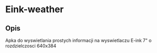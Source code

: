 # Eink-weather

## Opis

Apka do wyswietlania prostych informacji na wyswietlaczu E-ink 7" o rozdzielczosci 640x384
